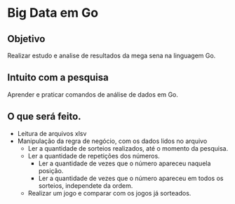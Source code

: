 # Big Data em Go

## Objetivo

Realizar estudo e analise de resultados da mega sena na linguagem Go.

## Intuito com a pesquisa

Aprender e praticar comandos de análise de dados em Go.

## O que será feito.

- Leitura de arquivos xlsv
- Manipulação da regra de negócio, com os dados lidos no arquivo
    - Ler a quantidade de sorteios realizados, até o momento da pesquisa.
    - Ler a quantidade de repetições dos números.
        - Ler a quantidade de vezes que o número apareceu naquela posição.
        - Ler a quantidade de vezes que o número apareceu em todos os sorteios, independete da ordem.
    - Realizar um jogo e comparar com os jogos já sorteados.


